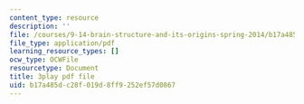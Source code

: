 ```yaml
---
content_type: resource
description: ''
file: /courses/9-14-brain-structure-and-its-origins-spring-2014/b17a485dc28f019d8ff9252ef57d0867_555129.pdf
file_type: application/pdf
learning_resource_types: []
ocw_type: OCWFile
resourcetype: Document
title: 3play pdf file
uid: b17a485d-c28f-019d-8ff9-252ef57d0867
---
```

